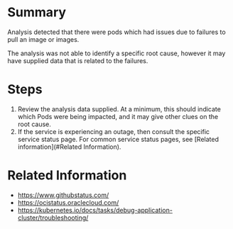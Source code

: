 # Summary
Analysis detected that there were pods which had issues due to failures to pull an image or images.

The analysis was not able to identify a specific root cause, however it may have supplied data that is related to the failures.

# Steps
1. Review the analysis data supplied. At a minimum, this should indicate which Pods were being impacted, and it may give other clues on the root cause.
2. If the service is experiencing an outage, then consult the specific service status page. For common service status pages, see [Related information](#Related Information).

# Related Information
* https://www.githubstatus.com/
* https://ocistatus.oraclecloud.com/
* https://kubernetes.io/docs/tasks/debug-application-cluster/troubleshooting/
